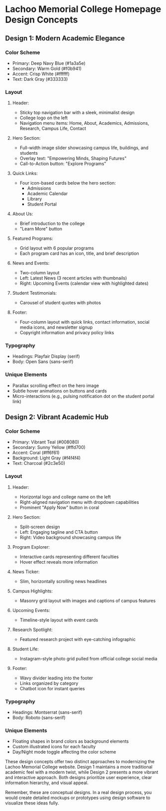 # Lachoo Memorial College Homepage Design Concepts

## Design 1: Modern Academic Elegance

### Color Scheme
- Primary: Deep Navy Blue (#1a3a5e)
- Secondary: Warm Gold (#f0b941)
- Accent: Crisp White (#ffffff)
- Text: Dark Gray (#333333)

### Layout
1. Header:
   - Sticky top navigation bar with a sleek, minimalist design
   - College logo on the left
   - Navigation menu items: Home, About, Academics, Admissions, Research, Campus Life, Contact

2. Hero Section:
   - Full-width image slider showcasing campus life, buildings, and students
   - Overlay text: "Empowering Minds, Shaping Futures"
   - Call-to-Action button: "Explore Programs"

3. Quick Links:
   - Four icon-based cards below the hero section:
     - Admissions
     - Academic Calendar
     - Library
     - Student Portal

4. About Us:
   - Brief introduction to the college
   - "Learn More" button

5. Featured Programs:
   - Grid layout with 6 popular programs
   - Each program card has an icon, title, and brief description

6. News and Events:
   - Two-column layout
   - Left: Latest News (3 recent articles with thumbnails)
   - Right: Upcoming Events (calendar view with highlighted dates)

7. Student Testimonials:
   - Carousel of student quotes with photos

8. Footer:
   - Four-column layout with quick links, contact information, social media icons, and newsletter signup
   - Copyright information and privacy policy links

### Typography
- Headings: Playfair Display (serif)
- Body: Open Sans (sans-serif)

### Unique Elements
- Parallax scrolling effect on the hero image
- Subtle hover animations on buttons and cards
- Micro-interactions (e.g., pulsing notification dot on the student portal link)

## Design 2: Vibrant Academic Hub

### Color Scheme
- Primary: Vibrant Teal (#008080)
- Secondary: Sunny Yellow (#ffd700)
- Accent: Coral (#ff6f61)
- Background: Light Gray (#f4f4f4)
- Text: Charcoal (#2c3e50)

### Layout
1. Header:
   - Horizontal logo and college name on the left
   - Right-aligned navigation menu with dropdown capabilities
   - Prominent "Apply Now" button in coral

2. Hero Section:
   - Split-screen design
   - Left: Engaging tagline and CTA button
   - Right: Video background showcasing campus life

3. Program Explorer:
   - Interactive cards representing different faculties
   - Hover effect reveals more information

4. News Ticker:
   - Slim, horizontally scrolling news headlines

5. Campus Highlights:
   - Masonry grid layout with images and captions of campus features

6. Upcoming Events:
   - Timeline-style layout with event cards

7. Research Spotlight:
   - Featured research project with eye-catching infographic

8. Student Life:
   - Instagram-style photo grid pulled from official college social media

9. Footer:
   - Wavy divider leading into the footer
   - Links organized by category
   - Chatbot icon for instant queries

### Typography
- Headings: Montserrat (sans-serif)
- Body: Roboto (sans-serif)

### Unique Elements
- Floating shapes in brand colors as background elements
- Custom illustrated icons for each faculty
- Day/Night mode toggle affecting the color scheme

These design concepts offer two distinct approaches to modernizing the Lachoo Memorial College website. Design 1 maintains a more traditional academic feel with a modern twist, while Design 2 presents a more vibrant and interactive approach. Both designs prioritize user experience, clear information hierarchy, and visual appeal.

Remember, these are conceptual designs. In a real design process, you would create detailed mockups or prototypes using design software to visualize these ideas fully.